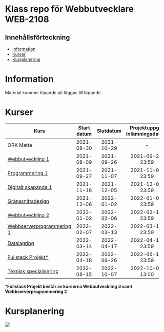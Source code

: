# Klass repo för Webbutvecklare WEB-2108

## Innehållsförteckning

- [Information](#information)
- [Kurser](#kurser)
- [Kursplanering](#kursplanering)

# Information

Material kommer löpande att läggas till löpande

# Kurser

| Kurs                           | Start datum | Slutdatum  | Projektuppgift inlämningsdatum |
|--------------------------------|:-----------:|:----------:|:------------------------------:|
| ORK Matte                      | 2021-08-30  | 2021-10-29 |               -                |
| [Webbutveckling 1][1]          | 2021-08-09  | 2021-09-26 |       2021-09-26, 23:59        |
| [Programmering 1][2]           | 2021-09-27  | 2021-11-07 |       2021-11-07, 23:59        |
| [Digitalt skapande 1][3]       | 2021-11-18  | 2021-12-05 |       2021-12-05, 23:59        |
| [Gränssnittsdesign][4]         | 2021-12-06  | 2022-01-02 |       2022-01-02, 23:59        | 
| [Webbutveckling 2][5]          | 2022-01-02  | 2022-02-06 |       2022-02-13, 23:59        | 
| [Webbserverprogrammering 1][6] | 2022-02-07  | 2022-03-13 |       2022-03-13, 23:59        | 
| [Datalagring][7]               | 2022-03-14  | 2022-04-17 |       2022-04-17, 23:59        | 
| [Fullstack Projekt*][8]        | 2022-04-18  | 2022-06-26 |       2022-06-19, 23:59        | 
| [Teknisk specialisering][9]    | 2022-08-15  | 2022-10-07 |       2022-10-03, 13:00        | 

***Fullstack Projekt består av kurserna Webbutveckling 3 samt Webbserverprogrammering 2**

# Kursplanering

![](img/langsjal_ht21.png)


[1]: webbutveckling_1

[2]: programmering_1

[3]: digitalt_skapande_1

[4]: granssnittsdesign

[5]: webbutveckling_2

[6]: webbserverprogrammering_1

[7]: datalagring

[8]: fullstack_ts_mern_projektarbete

[9]: digitalt_skapande_2_och%20_tekninsk_specialisering
